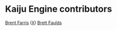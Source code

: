 # Kaiju Engine contributors
[Brent Farris](https://github.com/BrentFarris) ([X](https://twitter.com/ShieldCrush))
[Brett Faulds](https://github.com/Crazy8Ball)
